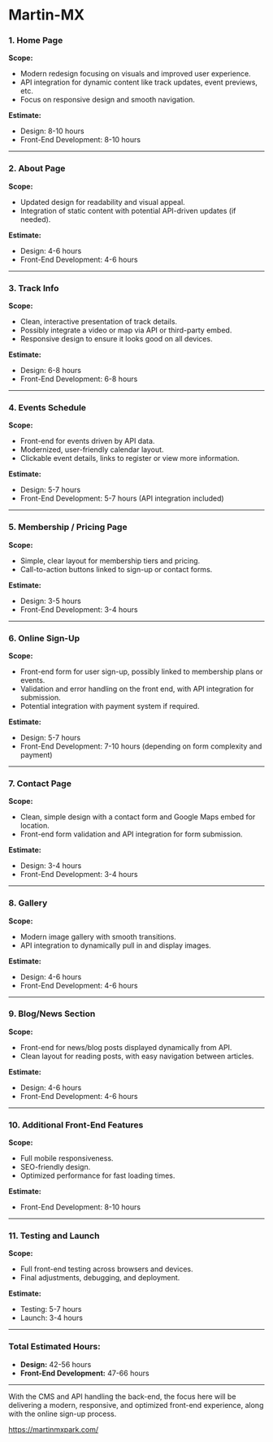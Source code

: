 # Martin-MX



### **1. Home Page**
**Scope:**
- Modern redesign focusing on visuals and improved user experience.
- API integration for dynamic content like track updates, event previews, etc.
- Focus on responsive design and smooth navigation.

**Estimate:**
- Design: 8-10 hours
- Front-End Development: 8-10 hours

---

### **2. About Page**
**Scope:**
- Updated design for readability and visual appeal.
- Integration of static content with potential API-driven updates (if needed).

**Estimate:**
- Design: 4-6 hours
- Front-End Development: 4-6 hours

---

### **3. Track Info**
**Scope:**
- Clean, interactive presentation of track details.
- Possibly integrate a video or map via API or third-party embed.
- Responsive design to ensure it looks good on all devices.

**Estimate:**
- Design: 6-8 hours
- Front-End Development: 6-8 hours

---

### **4. Events Schedule**
**Scope:**
- Front-end for events driven by API data.
- Modernized, user-friendly calendar layout.
- Clickable event details, links to register or view more information.

**Estimate:**
- Design: 5-7 hours
- Front-End Development: 5-7 hours (API integration included)

---

### **5. Membership / Pricing Page**
**Scope:**
- Simple, clear layout for membership tiers and pricing.
- Call-to-action buttons linked to sign-up or contact forms.

**Estimate:**
- Design: 3-5 hours
- Front-End Development: 3-4 hours

---

### **6. Online Sign-Up**
**Scope:**
- Front-end form for user sign-up, possibly linked to membership plans or events.
- Validation and error handling on the front end, with API integration for submission.
- Potential integration with payment system if required.

**Estimate:**
- Design: 5-7 hours
- Front-End Development: 7-10 hours (depending on form complexity and payment)

---

### **7. Contact Page**
**Scope:**
- Clean, simple design with a contact form and Google Maps embed for location.
- Front-end form validation and API integration for form submission.

**Estimate:**
- Design: 3-4 hours
- Front-End Development: 3-4 hours

---

### **8. Gallery**
**Scope:**
- Modern image gallery with smooth transitions.
- API integration to dynamically pull in and display images.

**Estimate:**
- Design: 4-6 hours
- Front-End Development: 4-6 hours

---

### **9. Blog/News Section**
**Scope:**
- Front-end for news/blog posts displayed dynamically from API.
- Clean layout for reading posts, with easy navigation between articles.

**Estimate:**
- Design: 4-6 hours
- Front-End Development: 4-6 hours

---

### **10. Additional Front-End Features**
**Scope:**
- Full mobile responsiveness.
- SEO-friendly design.
- Optimized performance for fast loading times.

**Estimate:**
- Front-End Development: 8-10 hours

---

### **11. Testing and Launch**
**Scope:**
- Full front-end testing across browsers and devices.
- Final adjustments, debugging, and deployment.

**Estimate:**
- Testing: 5-7 hours
- Launch: 3-4 hours

---

### **Total Estimated Hours:**
- **Design:** 42-56 hours
- **Front-End Development:** 47-66 hours

---

With the CMS and API handling the back-end, the focus here will be delivering a modern, responsive, and optimized front-end experience, along with the online sign-up process.

https://martinmxpark.com/
